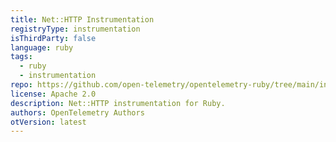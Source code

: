 ```yaml
---
title: Net::HTTP Instrumentation
registryType: instrumentation
isThirdParty: false
language: ruby
tags:
  - ruby
  - instrumentation
repo: https://github.com/open-telemetry/opentelemetry-ruby/tree/main/instrumentation/net_http
license: Apache 2.0
description: Net::HTTP instrumentation for Ruby.
authors: OpenTelemetry Authors
otVersion: latest
---
```

